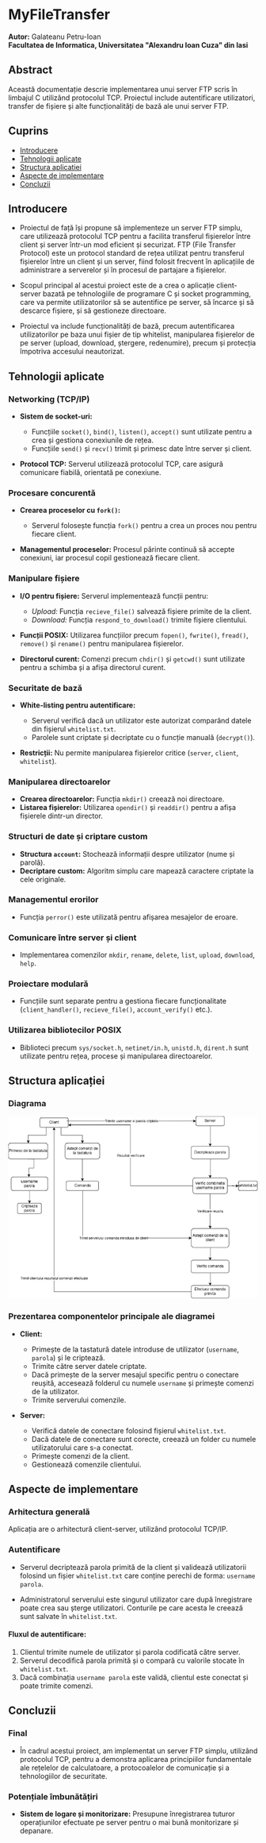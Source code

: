 # MyFileTransfer
**Autor:** Galateanu Petru-Ioan  
**Facultatea de Informatica, Universitatea "Alexandru Ioan Cuza" din Iasi**  

## Abstract
Această documentație descrie implementarea unui server FTP scris în limbajul C utilizând protocolul TCP. Proiectul include autentificare utilizatori, transfer de fișiere și alte funcționalități de bază ale unui server FTP.

## Cuprins
- [Introducere](#Introducere)
- [Tehnologii aplicate](#Tehnologii-aplicate)
- [Structura aplicatiei](#Structura-aplicatiei)
- [Aspecte de implementare](#Aspecte-de-implementare)
- [Concluzii](#Concluzii)

## Introducere

- Proiectul de față își propune să implementeze un server FTP simplu, care utilizează protocolul TCP pentru a facilita transferul fișierelor între client și server într-un mod eficient și securizat. FTP (File Transfer Protocol) este un protocol standard de rețea utilizat pentru transferul fișierelor între un client și un server, fiind folosit frecvent în aplicațiile de administrare a serverelor și în procesul de partajare a fișierelor.

- Scopul principal al acestui proiect este de a crea o aplicație client-server bazată pe tehnologiile de programare C și socket programming, care va permite utilizatorilor să se autentifice pe server, să încarce și să descarce fișiere, și să gestioneze directoare.

- Proiectul va include funcționalități de bază, precum autentificarea utilizatorilor pe baza unui fișier de tip whitelist, manipularea fișierelor de pe server (upload, download, ștergere, redenumire), precum și protecția împotriva accesului neautorizat.

## Tehnologii aplicate

### Networking (TCP/IP)
- **Sistem de socket-uri:**
  - Funcțiile `socket()`, `bind()`, `listen()`, `accept()` sunt utilizate pentru a crea și gestiona conexiunile de rețea.
  - Funcțiile `send()` și `recv()` trimit și primesc date între server și client.

- **Protocol TCP:** Serverul utilizează protocolul TCP, care asigură comunicare fiabilă, orientată pe conexiune.

### Procesare concurentă
- **Crearea proceselor cu `fork()`:**
  - Serverul folosește funcția `fork()` pentru a crea un proces nou pentru fiecare client.

- **Managementul proceselor:** Procesul părinte continuă să accepte conexiuni, iar procesul copil gestionează fiecare client.

### Manipulare fișiere
- **I/O pentru fișiere:** Serverul implementează funcții pentru:
  - *Upload:* Funcția `recieve_file()` salvează fișiere primite de la client.
  - *Download:* Funcția `respond_to_download()` trimite fișiere clientului.

- **Funcții POSIX:** Utilizarea funcțiilor precum `fopen()`, `fwrite()`, `fread()`, `remove()` și `rename()` pentru manipularea fișierelor.
- **Directorul curent:** Comenzi precum `chdir()` și `getcwd()` sunt utilizate pentru a schimba și a afișa directorul curent.

### Securitate de bază
- **White-listing pentru autentificare:**
  - Serverul verifică dacă un utilizator este autorizat comparând datele din fișierul `whitelist.txt`.
  - Parolele sunt criptate și decriptate cu o funcție manuală (`decrypt()`).

- **Restricții:** Nu permite manipularea fișierelor critice (`server`, `client`, `whitelist`).

### Manipularea directoarelor
- **Crearea directoarelor:** Funcția `mkdir()` creează noi directoare.
- **Listarea fișierelor:** Utilizarea `opendir()` și `readdir()` pentru a afișa fișierele dintr-un director.

### Structuri de date și criptare custom
- **Structura `account`:** Stochează informații despre utilizator (nume și parolă).
- **Decriptare custom:** Algoritm simplu care mapează caractere criptate la cele originale.

### Managementul erorilor
- Funcția `perror()` este utilizată pentru afișarea mesajelor de eroare.

### Comunicare între server și client
- Implementarea comenzilor `mkdir`, `rename`, `delete`, `list`, `upload`, `download`, `help`.

### Proiectare modulară
- Funcțiile sunt separate pentru a gestiona fiecare funcționalitate (`client_handler()`, `recieve_file()`, `account_verify()` etc.).

### Utilizarea bibliotecilor POSIX
- Biblioteci precum `sys/socket.h`, `netinet/in.h`, `unistd.h`, `dirent.h` sunt utilizate pentru rețea, procese și manipularea directoarelor.

## Structura aplicației

### Diagrama

![Diagrama](https://github.com/PetruGlt/FTP-TCP_RC2025/blob/main/schema.drawio.png)

### Prezentarea componentelor principale ale diagramei

- **Client:**
  - Primește de la tastatură datele introduse de utilizator (`username`, `parola`) și le criptează.
  - Trimite către server datele criptate.
  - Dacă primește de la server mesajul specific pentru o conectare reușită, accesează folderul cu numele `username` și primește comenzi de la utilizator.
  - Trimite serverului comenzile.

- **Server:**
  - Verifică datele de conectare folosind fișierul `whitelist.txt`.
  - Dacă datele de conectare sunt corecte, creează un folder cu numele utilizatorului care s-a conectat.
  - Primește comenzi de la client.
  - Gestionează comenzile clientului.

## Aspecte de implementare

### Arhitectura generală
Aplicația are o arhitectură client-server, utilizând protocolul TCP/IP.

### Autentificare
- Serverul decriptează parola primită de la client și validează utilizatorii folosind un fișier `whitelist.txt` care conține perechi de forma: `username parola`.

- Administratorul serverului este singurul utilizator care după înregistrare poate crea sau șterge utilizatori. Conturile pe care acesta le creează sunt salvate în `whitelist.txt`.

#### Fluxul de autentificare:
1. Clientul trimite numele de utilizator și parola codificată către server.
2. Serverul decodifică parola primită și o compară cu valorile stocate în `whitelist.txt`.
3. Dacă combinația `username parola` este validă, clientul este conectat și poate trimite comenzi.

## Concluzii

### Final
- În cadrul acestui proiect, am implementat un server FTP simplu, utilizând protocolul TCP, pentru a demonstra aplicarea principiilor fundamentale ale rețelelor de calculatoare, a protocoalelor de comunicație și a tehnologiilor de securitate.

### Potențiale îmbunătățiri
- **Sistem de logare și monitorizare:** Presupune înregistrarea tuturor operațiunilor efectuate pe server pentru o mai bună monitorizare și depanare.
